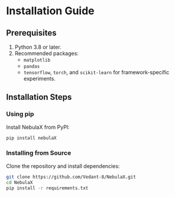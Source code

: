 # Installation Guide

## Prerequisites

1. Python 3.8 or later.
2. Recommended packages:
   - `matplotlib`
   - `pandas`
   - `tensorflow`, `torch`, and `scikit-learn` for framework-specific experiments.

## Installation Steps

### Using pip

Install NebulaX from PyPI:

```bash
pip install nebulaX
```

### Installing from Source

Clone the repository and install dependencies:

```bash
git clone https://github.com/Vedant-8/NebulaX.git
cd NebulaX
pip install -r requirements.txt
```
